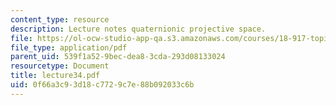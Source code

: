 ```yaml
---
content_type: resource
description: Lecture notes quaternionic projective space.
file: https://ol-ocw-studio-app-qa.s3.amazonaws.com/courses/18-917-topics-in-algebraic-topology-the-sullivan-conjecture-fall-2007/0f66a3c93d18c7729c7e88b092033c6b_lecture34.pdf
file_type: application/pdf
parent_uid: 539f1a52-9bec-dea8-3cda-293d08133024
resourcetype: Document
title: lecture34.pdf
uid: 0f66a3c9-3d18-c772-9c7e-88b092033c6b
---
```


